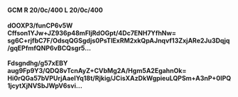 #### GCM R 20/0c/400 L 20/0c/400
**dOOXP3/funCP6v5W**<br/>**Cffson1YJw+JZ936p48mFIjRdOGpt/4Dc7ENH7YfhNw=**<br/>**sg6C+rjfbC7F/OdsqQGSgdjs0PsTIExRM2xkQpAJnqvf13ZxjARe2Ju3Dqjq/gqEPfmfQNP6vBCQsgr5...**<br/><br/>
**Fdsgndhg/g57xEBY**<br/>**aug9Fp9Y3/QDQ8vTcnAyZ+CVbMg2A/Hgm5A2EgahnOk=**<br/>**Hi0rQGa57bVPUrjAaeIYq18t/Rjkig/JCisXAzDkWgpieuLQPSm+A3nP+0IPQ1jcytXjNVSbJWpV6svi...**